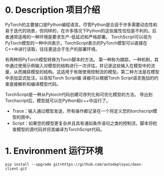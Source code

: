# 0. Description 项目介绍
PyTorch的主要接口是Python编程语言。尽管Python是合适于许多需要动态性和易于迭代的场景，但同样的，在许多情况下Python的这些属性恰恰是不利的。后者通常适用的一种环境是要求生产-低延迟和严格部署。
TorchScript可以视为PyTorch模型的一种中间表示，TorchScript表示的PyTorch模型可以直接在C++中进行读取，往往更适合于生产的部署环境。


有两种将PyTorch模型转换为Torch脚本的方法。
第一种称为跟踪，一种机制，其中通过使用示例输入对模型的结构进行一次评估，并记录这些输入在模型中的流量，从而捕获模型的结构。这适用于有限使用控制流的模型。第二种方法是在模型中添加显式批注，以告知Torch Script编
译器可以根据Torch Script语言施加的约束直接解析和编译模型代码。



TorchScript是一种从Pytorch代码创建可序列化和可优化模型的方法。 导出到Torchscript后，模型就可以在Python和c++中运行了。 
- Trace：输入通过模型发送，所有操作都记录在一个将定义您的torchscript模型的图中。 
- Script：如果您的模型更复杂并且具有诸如条件语句之类的控制流，脚本将检查模型的源代码并将其编译为TorchScript代码。





# 1. Environment 运行环境
```shell
pip install --upgrade git+https://github.com/autodeployai/daas-client.git
```